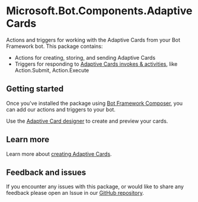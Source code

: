 # Microsoft.Bot.Components.AdaptiveCards

Actions and triggers for working with the Adaptive Cards from your Bot Framework bot. This package contains:

- Actions for creating, storing, and sending Adaptive Cards
- Triggers for responding to [Adaptive Cards invokes & activities](https://docs.microsoft.com/en-us/microsoftteams/platform/task-modules-and-cards/cards/cards-actions#adaptive-cards-actions), like Action.Submit, Action.Execute

## Getting started

Once you've installed the package using [Bot Framework Composer](https://docs.microsoft.com/composer), you can add our actions and triggers to your bot.

Use the [Adaptive Card designer](https://adaptivecards.io/designer/) to create and preview your cards.

## Learn more

Learn more about [creating Adaptive Cards](https://adaptivecards.io/).

## Feedback and issues

If you encounter any issues with this package, or would like to share any feedback please open an Issue in our [GitHub repository](https://github.com/microsoft/botframework-components/issues/new/choose).
